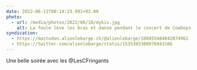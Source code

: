 ```yaml
---
date: 2022-06-11T00:14:23.991+02:00
photo:
  - url: /media/photos/2022/06/10/mykiv.jpg
    alt: La foule lève les bras et danse pendant le concert de Cowboys Fringants. Les membres du groupe donnent tout sur scène.
syndication:
  - https://mastodon.alienlebarge.ch/@alienlebarge/108455484042874961
  - https://twitter.com/alienlebarge/status/1535385300976943106
---
```

Une belle soirée avec les @LesCFringants
